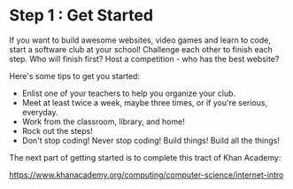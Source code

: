 # Step 1 : Get Started

If you want to build awesome websites, video games and learn to code, start a software club at your school! Challenge each other to finish each step. Who will finish first? Host a competition - who has the best website?

Here's some tips to get you started:

* Enlist one of your teachers to help you organize your club.
* Meet at least twice a week, maybe three times, or if you're serious, everyday.
* Work from the classroom, library, and home!
* Rock out the steps!
* Don't stop coding! Never stop coding! Build things! Build all the things!

The next part of getting started is to complete this tract of Khan Academy:

https://www.khanacademy.org/computing/computer-science/internet-intro
